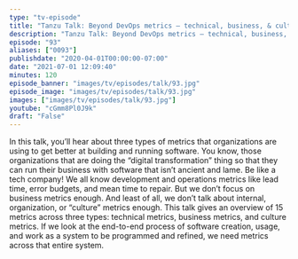 ```yaml
---
type: "tv-episode"
title: "Tanzu Talk: Beyond DevOps metrics – technical, business, & culture metrics"
description: "Tanzu Talk: Beyond DevOps metrics – technical, business, & culture metrics"
episode: "93"
aliases: ["0093"]
publishdate: "2020-04-01T00:00:00-07:00"
date: "2021-07-01 12:09:40"
minutes: 120
episode_banner: "images/tv/episodes/talk/93.jpg"
episode_image: "images/tv/episodes/talk/93.jpg"
images: ["images/tv/episodes/talk/93.jpg"]
youtube: "cGmm8Pl0J9k"
draft: "False"
---
```


In this talk, you’ll hear about three types of metrics that organizations are using to get better at building and running software. You know, those organizations that are doing the “digital transformation” thing so that they can run their business with software that isn’t ancient and lame.
Be like a tech company! We all know development and operations metrics like lead time, error budgets, and mean time to repair. But we don’t focus on business metrics enough. And least of all, we don’t talk about internal, organization, or “culture” metrics enough. This talk gives an overview of 15 metrics across three types: technical metrics, business metrics, and culture metrics. If we look at the end-to-end process of software creation, usage, and work as a system to be programmed and refined, we need metrics across that entire system.